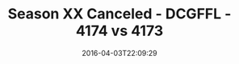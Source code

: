---
title: Season XX Canceled - DCGFFL - 4174 vs 4173
teams_score:
- team: 4174
  score: 33
- team: 4173
  score: 13
mvp: Jordan A. (Purple); Andy P. (Black)
game-ball: Sean B. (Purple); Derrick J. (Black)
season: 12
week: 4
date: '2016-04-03T22:09:29'
pageid: season-12-week-4-april-3-2016-4174-vs-4173
---